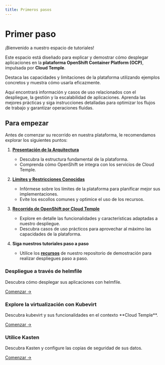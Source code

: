 ```yaml
---
title: Primeros pasos
---
```


# Primer paso

¡Bienvenido a nuestro espacio de tutoriales!

Este espacio está diseñado para explicar y demostrar cómo desplegar aplicaciones en la **plataforma OpenShift Container Platform (OCP)**, impulsada por **Cloud Temple**.

Destaca las capacidades y limitaciones de la plataforma utilizando ejemplos concretos y muestra cómo usarla eficazmente.

Aquí encontrará información y casos de uso relacionados con el despliegue, la gestión y la escalabilidad de aplicaciones. Aprenda las mejores prácticas y siga instrucciones detalladas para optimizar los flujos de trabajo y garantizar operaciones fluidas.

## Para empezar

Antes de comenzar su recorrido en nuestra plataforma, le recomendamos explorar los siguientes puntos:

1. [**Presentación de la Arquitectura**](../concepts.md#architecture-générale-de-la-plateforme)
   - Descubra la estructura fundamental de la plataforma.
   - Comprenda cómo OpenShift se integra con los servicios de Cloud Temple.

2. [**Límites y Restricciones Conocidas**](../concepts.md#limites-actuelles-de-loffre-redhat-openshift-en-environnement-secnumcloud)
   - Infórmese sobre los límites de la plataforma para planificar mejor sus implementaciones.
   - Evite los escollos comunes y optimice el uso de los recursos.

3. [**Recorrido de OpenShift por Cloud Temple**](../quickstart.md)
   - Explore en detalle las funcionalidades y características adaptadas a nuestro despliegue.
   - Descubra casos de uso prácticos para aprovechar al máximo las capacidades de la plataforma.

4. **Siga nuestros tutoriales paso a paso**
   - Utilice los [**recursos**](https://github.com/Cloud-Temple/product-openshift-how-to/tree/main) de nuestro repositorio de demostración para realizar despliegues paso a paso.

<div class="card-grid">
  <div class="card">
    <h3>Despliegue a través de helmfile</h3>
    <p>Descubra cómo desplegar sus aplicaciones con helmfile.</p>
    <a href="./deploy-through-helmfile" class="card-link">Comenzar &rarr;</a>
  </div>
  <div class="card">
    <h3>Explore la virtualización con Kubevirt</h3>
    <p>Descubra kubevirt y sus funcionalidades en el contexto **Cloud Temple**.</p>
    <a href="./deploy-vm-with-kubevirt" class="card-link">Comenzar &rarr;</a>
  </div>
  <div class="card">
    <h3>Utilice Kasten</h3>
    <p>Descubra Kasten y configure las copias de seguridad de sus datos.</p>
    <a href="./using-kasten" class="card-link">Comenzar &rarr;</a>
  </div>
</div>